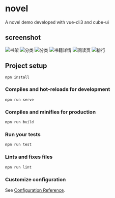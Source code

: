 # novel
A novel demo developed with vue-cli3 and cube-ui

## screenshot
![书架](https://github.com/vanbolee/xiaoshuo/blob/master/src/assets/screenshot/1.jpg)
![分类](https://github.com/vanbolee/xiaoshuo/blob/master/src/assets/screenshot/2.jpg)
![分类](https://github.com/vanbolee/xiaoshuo/blob/master/src/assets/screenshot/3.jpg)
![书籍详情](https://github.com/vanbolee/xiaoshuo/blob/master/src/assets/screenshot/4.jpg)
![阅读页](https://github.com/vanbolee/xiaoshuo/blob/master/src/assets/screenshot/5.jpg)
![排行](https://github.com/vanbolee/xiaoshuo/blob/master/src/assets/screenshot/6.jpg)

## Project setup
```
npm install
```

### Compiles and hot-reloads for development
```
npm run serve
```

### Compiles and minifies for production
```
npm run build
```

### Run your tests
```
npm run test
```

### Lints and fixes files
```
npm run lint
```

### Customize configuration
See [Configuration Reference](https://cli.vuejs.org/config/).
